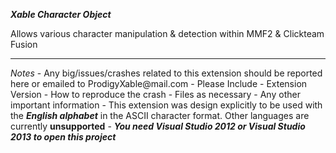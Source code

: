 <b><i>Xable Character Object</i></b>

Allows various character manipulation & detection within MMF2 & Clickteam Fusion


<hr/>
<i>Notes</i>
- Any big/issues/crashes related to this extension should be reported here or emailed to ProdigyXable@mail.com 
	- Please Include
		- Extension Version
		- How to reproduce the crash
		- Files as necessary
		-  Any other important information
- This extension was design explicitly to be used with the <b><i>English alphabet</i></b> in the ASCII character format. Other languages are currently <b>unsupported</b>
- <i><b>You need Visual Studio 2012 or Visual Studio 2013 to open this project</b></i>
